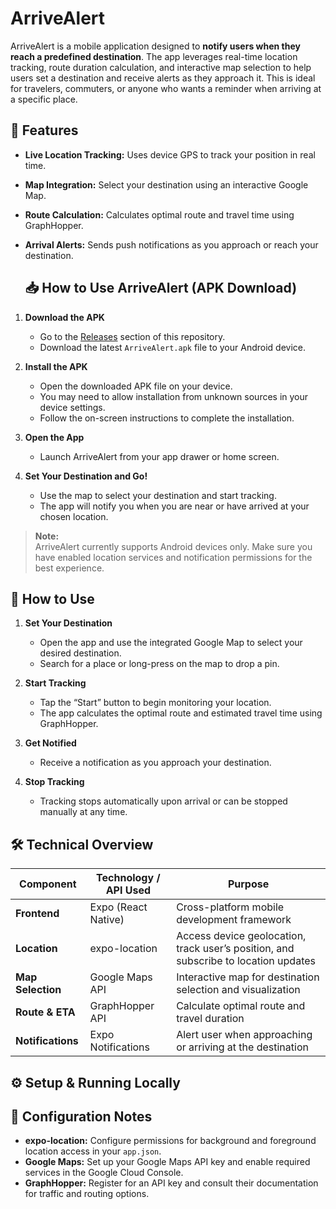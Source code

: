 # ArriveAlert

ArriveAlert is a mobile application designed to **notify users when they reach a predefined destination**. The app leverages real-time location tracking, route duration calculation, and interactive map selection to help users set a destination and receive alerts as they approach it. This is ideal for travelers, commuters, or anyone who wants a reminder when arriving at a specific place.

## 🚀 Features

- **Live Location Tracking:** Uses device GPS to track your position in real time.
- **Map Integration:** Select your destination using an interactive Google Map.
- **Route Calculation:** Calculates optimal route and travel time using GraphHopper.
- **Arrival Alerts:** Sends push notifications as you approach or reach your destination.


  ## 📥 How to Use ArriveAlert (APK Download)

1. **Download the APK**
   - Go to the [Releases](https://github.com/yourusername/ArriveAlert/releases) section of this repository.
   - Download the latest `ArriveAlert.apk` file to your Android device.

2. **Install the APK**
   - Open the downloaded APK file on your device.
   - You may need to allow installation from unknown sources in your device settings.
   - Follow the on-screen instructions to complete the installation.

3. **Open the App**
   - Launch ArriveAlert from your app drawer or home screen.

4. **Set Your Destination and Go!**
   - Use the map to select your destination and start tracking.
   - The app will notify you when you are near or have arrived at your chosen location.

> **Note:**  
> ArriveAlert currently supports Android devices only. Make sure you have enabled location services and notification permissions for the best experience.


## 🧭 How to Use

1. **Set Your Destination**
   - Open the app and use the integrated Google Map to select your desired destination.
   - Search for a place or long-press on the map to drop a pin.

2. **Start Tracking**
   - Tap the “Start” button to begin monitoring your location.
   - The app calculates the optimal route and estimated travel time using GraphHopper.

3. **Get Notified**
   - Receive a notification as you approach your destination.

4. **Stop Tracking**
   - Tracking stops automatically upon arrival or can be stopped manually at any time.

## 🛠️ Technical Overview

| Component        | Technology / API Used             | Purpose                                                                                   |
|------------------|-----------------------------------|-------------------------------------------------------------------------------------------|
| **Frontend**     | Expo (React Native)               | Cross-platform mobile development framework                                               |
| **Location**     | expo-location                     | Access device geolocation, track user’s position, and subscribe to location updates        |
| **Map Selection**| Google Maps API                   | Interactive map for destination selection and visualization                               |
| **Route & ETA**  | GraphHopper API                   | Calculate optimal route and travel duration                                               |
| **Notifications**| Expo Notifications                | Alert user when approaching or arriving at the destination                                |

## ⚙️ Setup & Running Locally


## 🔑 Configuration Notes

- **expo-location:** Configure permissions for background and foreground location access in your `app.json`.
- **Google Maps:** Set up your Google Maps API key and enable required services in the Google Cloud Console.
- **GraphHopper:** Register for an API key and consult their documentation for traffic and routing options.

